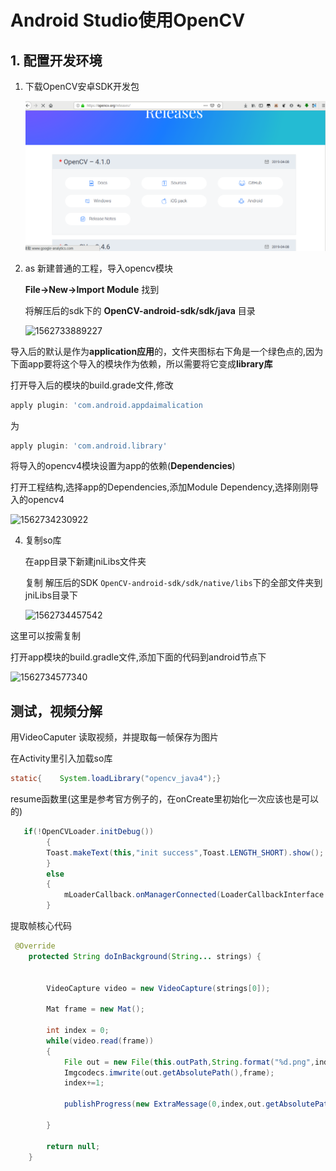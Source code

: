 # Android Studio使用OpenCV

## 1. 配置开发环境

1. 下载OpenCV安卓SDK开发包

   ![](step1.png)

2. as 新建普通的工程，导入opencv模块

   **File->New->Import Module** 找到

   将解压后的sdk下的 **OpenCV-android-sdk/sdk/java** 目录

   

   ![1562733889227](/home/formatfa/文档/真-GayHub/ITnote/Android/1562733889227.png)

导入后的默认是作为**application应用**的，文件夹图标右下角是一个绿色点的,因为下面app要将这个导入的模块作为依赖，所以需要将它变成**library库**

打开导入后的模块的build.grade文件,修改

```groovy
apply plugin: 'com.android.appdaimalication
```

为

```groovy
apply plugin: 'com.android.library'
```

将导入的opencv4模块设置为app的依赖(**Dependencies**)

打开工程结构,选择app的Dependencies,添加Module Dependency,选择刚刚导入的opencv4

![1562734230922](/home/formatfa/文档/真-GayHub/ITnote/Android/1562734230922.png)

4. 复制so库

   在app目录下新建jniLibs文件夹

   复制 解压后的SDK `OpenCV-android-sdk/sdk/native/libs`下的全部文件夹到jniLibs目录下

   ![1562734457542](/home/formatfa/文档/真-GayHub/ITnote/Android/1562734457542.png)

这里可以按需复制

打开app模块的build.gradle文件,添加下面的代码到android节点下

![1562734577340](/home/formatfa/文档/真-GayHub/ITnote/Android/1562734577340.png)

## 测试，视频分解

用VideoCaputer 读取视频，并提取每一帧保存为图片



在Activity里引入加载so库

```java
static{    System.loadLibrary("opencv_java4");}
```

resume函数里(这里是参考官方例子的，在onCreate里初始化一次应该也是可以的)



```java
   if(!OpenCVLoader.initDebug())
        {
        Toast.makeText(this,"init success",Toast.LENGTH_SHORT).show();
        }
        else
        {
            mLoaderCallback.onManagerConnected(LoaderCallbackInterface.SUCCESS);
        }
```

提取帧核心代码

```java
 @Override
    protected String doInBackground(String... strings) {


        VideoCapture video = new VideoCapture(strings[0]);

        Mat frame = new Mat();

        int index = 0;
        while(video.read(frame))
        {
            File out = new File(this.outPath,String.format("%d.png",index));
            Imgcodecs.imwrite(out.getAbsolutePath(),frame);
            index+=1;

            publishProgress(new ExtraMessage(0,index,out.getAbsolutePath()));

        }

        return null;
    }
```

